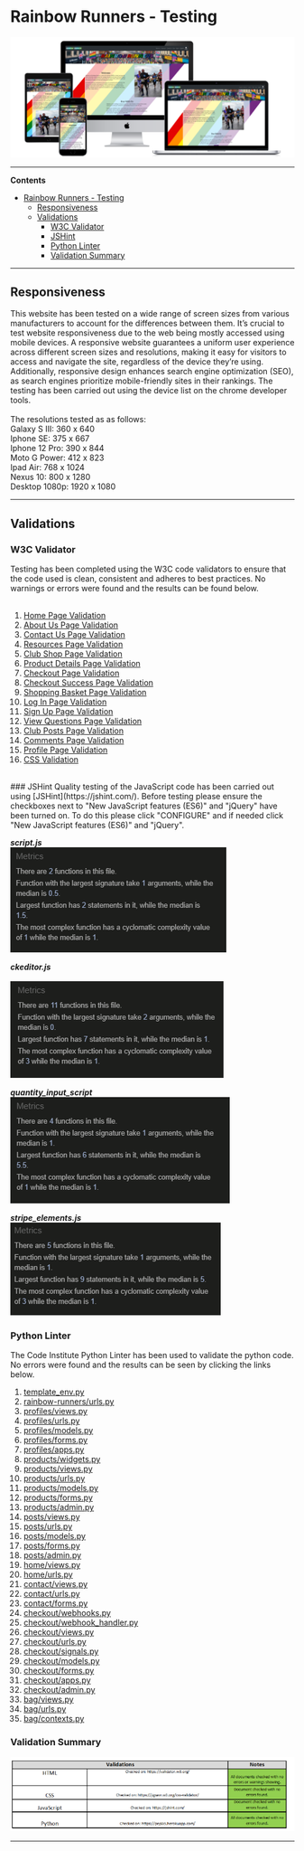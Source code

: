 # Rainbow Runners - Testing
![Image](resources/mockup.png)
***
**Contents**
- [Rainbow Runners - Testing](#rainbow-runners---testing)
  - [Responsiveness](#responsiveness)
  - [Validations](#validations)
    - [W3C Validator](#w3c-validator)
    - [JSHint](#jshint)
    - [Python Linter](#python-linter)
    - [Validation Summary](#validation-summary)
***
## Responsiveness
This website has been tested on a wide range of screen sizes from various manufacturers to account for the differences between them. It’s crucial to test website responsiveness due to the web being mostly accessed using mobile devices. A responsive website guarantees a uniform user experience across different screen sizes and resolutions, making it easy for visitors to access and navigate the site, regardless of the device they’re using. Additionally, responsive design enhances search engine optimization (SEO), as search engines prioritize mobile-friendly sites in their rankings. The testing has been carried out using the device list on the chrome developer tools.
<br>
<br>
The resolutions tested as as follows:<br>
Galaxy S III: 360 x 640<br>
Iphone SE: 375 x 667<br>
Iphone 12 Pro: 390 x 844<br>
Moto G Power: 412 x 823<br>
Ipad Air: 768 x 1024<br>
Nexus 10: 800 x 1280<br>
Desktop 1080p: 1920 x 1080<br>


***
## Validations
### W3C Validator
Testing has been completed using the W3C code validators to ensure that the code used is clean, consistent and adheres to best practices. No warnings or errors were found and the results can be found below.<br>
<br>
1. [Home Page Validation](resources/validations/home-page.PNG)
2. [About Us Page Validation](resources/validations/about-us.PNG)
3. [Contact Us Page Validation](resources/validations/contact-us.PNG)
4. [Resources Page Validation](resources/validations/resources.PNG)
5. [Club Shop Page Validation](resources/validations/club-shop.PNG)
6. [Product Details Page Validation](resources/validations/product-detail.PNG)
7. [Checkout Page Validation](resources/validations/checkout.PNG)
8. [Checkout Success Page Validation](resources/validations/checkout-success.PNG)
9. [Shopping Basket Page Validation](resources/validations/shopping-basket.PNG)
10. [Log In Page Validation](resources/validations/login.PNG)
11. [Sign Up Page Validation](resources/validations/sign-up.PNG)
12. [View Questions Page Validation](resources/validations/view-questions.PNG)
13. [Club Posts Page Validation](resources/validations/club-posts.PNG)
14. [Comments Page Validation](resources/validations/comments.PNG)
15. [Profile Page Validation](resources/validations/profile.PNG)
16. [CSS Validation](resources/validations/css-validation.PNG)
<br>
### JSHint
Quality testing of the JavaScript code has been carried out using [JSHint](https://jshint.com/). Before testing please ensure the checkboxes next to "New JavaScript features (ES6)" and "jQuery" have been turned on. To do this please click "CONFIGURE" and if needed click "New JavaScript features (ES6)" and "jQuery".

**_script.js_**<br>
![Image](resources/validations/scripts.PNG)

**_ckeditor.js_**<br>   
![Image](resources/validations/ckeditor.PNG)

**_quantity_input_script_**<br>
![Image](resources/validations/quantity-input.PNG)                                           

**_stripe_elements.js_**<br>
![Image](Resources/validations/stripe.PNG)

### Python Linter                                                   
The Code Institute Python Linter has been used to validate the python code. No errors were found and the results can be seen by clicking the links below.<br>
1. [template_env.py](resources/validations/python-linter/template_env.PNG)
2. [rainbow-runners/urls.py](resources/validations/python-linter/urls.PNG)
3. [profiles/views.py](resources/validations/python-linter/profiles-views.PNG)
4. [profiles/urls.py](resources/validations/python-linter/profiles-urls.PNG)
5. [profiles/models.py](resources/validations/python-linter/profiles-models.PNG)
6. [profiles/forms.py](resources/validations/python-linter/profiles-forms.PNG)
7. [profiles/apps.py](resources/validations/python-linter/profiles-apps.PNG)
8. [products/widgets.py](resources/validations/python-linter/products-widgets.PNG)
9. [products/views.py](resources/validations/python-linter/products-views.PNG)
10. [products/urls.py](resources/validations/python-linter/products-urls.PNG)
11. [products/models.py](resources/validations/python-linter/products-models.PNG)
12. [products/forms.py](resources/validations/python-linter/products-forms.PNG)
13. [products/admin.py](resources/validations/python-linter/products-admin.PNG)
14. [posts/views.py](resources/validations/python-linter/posts-views.PNG)
15. [posts/urls.py](resources/validations/python-linter/posts-urls.PNG)
16. [posts/models.py](resources/validations/python-linter/posts-models.PNG)
17. [posts/forms.py](resources/validations/python-linter/posts-forms.PNG)
18. [posts/admin.py](resources/validations/python-linter/posts-admin.PNG)
19. [home/views.py](resources/validations/python-linter/home-views.PNG)
20. [home/urls.py](resources/validations/python-linter/home-urls.PNG)
21. [contact/views.py](resources/validations/python-linter/contact-views.PNG)
22. [contact/urls.py](resources/validations/python-linter/contact-urls.PNG)
23. [contact/forms.py](resources/validations/python-linter/contact-forms.PNG)
24. [checkout/webhooks.py](resources/validations/python-linter/checkout-webhooks.PNG)
25. [checkout/webhook_handler.py](resources/validations/python-linter/checkout-webhook-handler.PNG)
26. [checkout/views.py](resources/validations/python-linter/checkout-views.PNG)
27. [checkout/urls.py](resources/validations/python-linter/checkout-urls.PNG)
28. [checkout/signals.py](resources/validations/python-linter/checkout-signals.PNG)
29. [checkout/models.py](resources/validations/python-linter/checkout-models.PNG)
30. [checkout/forms.py](resources/validations/python-linter/checkout-forms.PNG)
31. [checkout/apps.py](resources/validations/python-linter/checkout-apps.PNG)
32. [checkout/admin.py](resources/validations/python-linter/checkout-admin.PNG)
33. [bag/views.py](resources/validations/python-linter/bag-views.PNG)
34. [bag/urls.py](resources/validations/python-linter/bag-urls.PNG)
35. [bag/contexts.py](resources/validations/python-linter/bag-contexts.PNG)              
### Validation Summary
![Image](resources/validations/validation-summary.PNG)
***